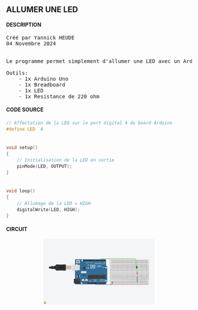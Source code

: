 ## ALLUMER UNE LED

#### DESCRIPTION

<pre>
Créé par Yannick HEUDE
04 Novembre 2024


Le programme permet simplement d'allumer une LED avec un Arduino Uno.

Outils:
    - 1x Arduino Uno
    - 1x Breadboard
    - 1x LED
    - 1x Resistance de 220 ohm
</pre>

#### CODE SOURCE

```c
// Affectation de la LED sur le port digital 4 du board Arduino
#define LED  4


void setup()
{
    // Initialisation de la LED en sortie
    pinMode(LED, OUTPUT);
}


void loop()
{
    // Allumage de la LED = HIGH
    digitalWrite(LED, HIGH);
}
```

#### CIRCUIT

<div align="center">
    <img
        src="https://github.com/AyckinnLisa/arduino/blob/main/pics/01.png"
        style="width:60%">
</div>
